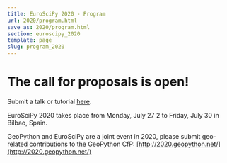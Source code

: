 ```yaml
---
title: EuroSciPy 2020 - Program
url: 2020/program.html
save_as: 2020/program.html
section: euroscipy_2020
template: page
slug: program_2020
---
```


# The call for proposals is open!

Submit a talk or tutorial [here](https://pretalx.com/euroscipy-2020/submit/).

EuroSciPy 2020 takes place from Monday, July 27 2 to Friday, July 30 in Bilbao, Spain.

GeoPython and EuroSciPy are a joint event in 2020, please submit geo-related contributions to the GeoPython CfP: [http://2020.geopython.net/](http://2020.geopython.net/)


